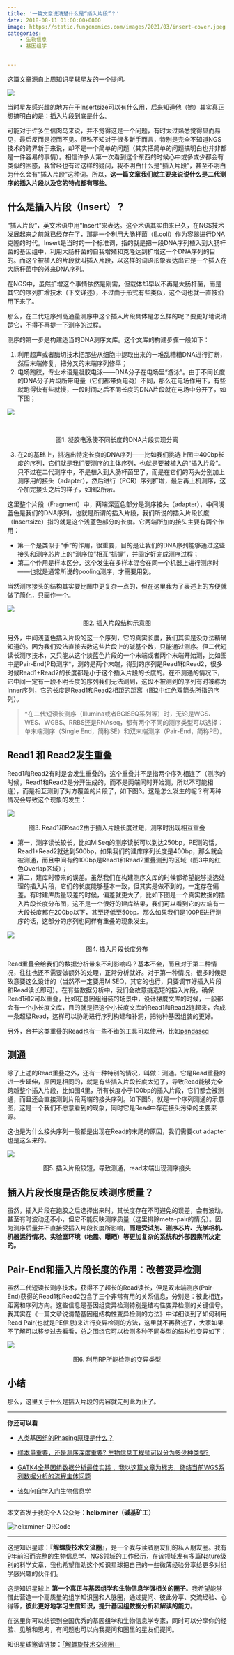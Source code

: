 ```yaml
---
title: '一篇文章说清楚什么是“插入片段”？'
date: 2018-08-11 01:00:00+0800
image: https://static.fungenomics.com/images/2021/03/insert-cover.jpeg
categories:
    - 生物信息
    - 基因组学


---
```




这篇文章源自上周知识星球星友的一个提问。﻿

![](https://static.fungenomics.com/images/2021/03/fig1.insert_question-20210327231418166.png)

当时星友感兴趣的地方在于Insertsize可以有什么用，后来知道他（她）其实真正想搞明白的是：插入片段到底是什么。

可能对于许多生信肉鸟来说，并不觉得这是一个问题，有时太过熟悉觉得显而易见，最后反而是视而不见。但殊不知对于很多新手而言，特别是完全不知道NGS技术的跨界新手来说，却不是一个简单的问题（其实把简单的问题搞明白也并非都是一件容易的事情）。相信许多人第一次看到这个东西的时候心中或多或少都会有类似的困惑，我曾经也有过这样的疑问，我不明白什么是“插入片段”，甚至不明白为什么会有“插入片段”这种词。所以，**这一篇文章我们就主要来说说什么是二代测序的插入片段以及它的特点都有哪些。**

## 什么是插入片段（Insert）？

“插入片段”，英文术语中用“Insert”来表达。这个术语其实由来已久，在NGS技术发展起来之前就已经存在了，那是一个利用大肠杆菌（E.coli）作为容器进行DNA克隆的时代。Insert是当时的一个标准词，指的就是把一段DNA序列植入到大肠杆菌的基因组中，利用大肠杆菌的自我增殖和克隆达到扩增这一个DNA序列的目的。而这个被植入的片段就叫插入片段，以这样的词语形象表达出它是一个插入在大肠杆菌中的外来DNA序列。

在NGS中，虽然扩增这个事情依然是刚需，但载体却早以不再是大肠杆菌，而是其它的序列扩增技术（下文详述），不过由于形式有些类似，这个词也就一直被沿用下来了。

那么，在二代短序列高通量测序中这个插入片段具体是怎么样的呢？要更好地说清楚它，不得不再提一下测序的过程。

测序的第一步是构建适当的DNA测序文库。这个文库的构建步骤一般如下：

1. 利用超声或者酶切技术把那些从细胞中提取出来的一堆乱糟糟DNA进行打断，然后末端修复，把分叉的末端序列修平；
2. 电场跑胶，专业术语是凝胶电泳——DNA分子在电场里“游泳”。由于不同长度的DNA分子片段所带电量（它们都带负电荷）不同，那么在电场作用下，有些就跑得快有些就慢，一段时间之后不同长度的DNA片段就在电场中分开了，如下图；

![](https://static.fungenomics.com/images/2021/03/fig1.pcr_marker-20210327231418183.png)

﻿﻿<p align="center"><a>图1. 凝胶电泳使不同长度的DNA片段实现分离</a></p>

3. 在2的基础上，挑选出特定长度的DNA序列——比如我们挑选上图中400bp长度的序列，它们就是我们要测序的主体序列，也就是要被植入的“插入片段”。只不过在二代测序中，不是植入到大肠杆菌里了，而是在它们的两头分别加上测序用的接头（adapter），然后进行（PCR）序列扩增，最后再上机测序，这个加完接头之后的样子，如图2所示。

这里整个片段（Fragment）中，两端深蓝色部分是测序接头（adapter），中间浅蓝色是我们的DNA序列，也就是所谓的插入片段，我们所说的插入片段长度（Insertsize）指的就是这个浅蓝色部分的长度。它两端所加的接头主要有两个作用：

* 第一个是类似于“手”的作用，很重要，目的是让我们的DNA序列能够通过这些接头和测序芯片上的“测序位”相互“抓握”，并固定好完成测序过程；
* 第二个作用是样本区分，这个发生在多样本混合在同一个机器上进行测序时——也就是通常所说的pooling测序，才需要用到。

当然测序接头的结构其实要比图中更复杂一点的，但在这里我为了表述上的方便就做了简化，只画作一个。

![](https://static.fungenomics.com/images/2021/03/fig2.insert-20210327231418206.png)

<p align="center"><a>图2. 插入片段结构示意图</a></p>

另外，中间浅蓝色插入片段的这一个序列，它的真实长度，我们其实是没办法精确知道的。因为我们没法直接去数这些片段上的碱基个数，只能通过测序。但二代短读长测序技术，又只能从这个淡蓝色片段的一个末端或者两个末端开始测，比如图中是Pair-End(PE)测序*，测的是两个末端，得到的序列是Read1和Read2，很多时候Read1+Read2的长度都是小于这个插入片段的长度的。在不测通的情况下，它中间一定有一段不明长度的序列我们无法测到，这段不被测到的序列有时被称为Inner序列，它的长度是Read1和Read2相距的距离（图2中红色双箭头所指的序列）。

> *在二代短读长测序（Illumina或者BGISEQ系列等）时，无论是WGS、WES、WGBS、RRBS还是RNAseq，都有两个不同的测序类型可以选择：单末端测序（Single End，简称SE）和双末端测序（Pair-End，简称PE）。

## Read1 和 Read2发生重叠

Read1和Read2有时是会发生重叠的，这个重叠并不是指两个序列相连了（测序的时候，Read1和Read2是分开生成的，而不是两端同时开始测，所以不可能相连），而是相互测到了对方覆盖的片段了，如下图3。这是怎么发生的呢？有两种情况会导致这个现象的发生：

![](https://static.fungenomics.com/images/2021/03/fig3.read_overlap-20210327231418230.png)

<p align="center"><a>图3. Read1和Read2由于插入片段长度过短，测序时出现相互重叠</a></p>

* 第一，测序读长较长，比如MiSeq的测序读长可以到达250bp，PE测的话，Read1+Read2就达到500bp，如果我们的建库序列长度是400bp，那么就会被测通，而且中间有约100bp是Read1和Read2重叠测到的区域（图3中的红色Overlap区域）；
* 第二，建库时带来的误差。虽然我们在构建测序文库的时候都希望能够挑选处理的插入片段，它们的长度能够基本一致，但其实是做不到的，一定存在偏差。有时建库质量较差的时候，偏差就更大了，比如下图是一个真实数据的插入片段长度分布图，这不是一个很好的建库结果，我们可以看到它的左端有一大段长度都在200bp以下，甚至还低至50bp。那么如果我们是100PE进行测序的话，这部分的序列也同样有重叠的现象发生。

![](https://static.fungenomics.com/images/2021/03/fig4.insert_sistribution-20210327231418301.png)

<p align="center"><a>图4. 插入片段长度分布</a></p>

Read重叠会给我们的数据分析带来不利影响吗？基本不会，而且对于第二种情况，往往也还不需要做额外的处理，正常分析就好。对于第一种情况，很多时候是故意要这么设计的（当然不一定要用MiSEQ，其它的也行，只要调节好插入片段和Read读长即可）。在有些数据分析中，我们会故意挑选短的插入片段，确保Read1和2可以重叠，比如在基因组组装的场景中，设计梯度文库的时候，一般都会有一个小长度文库，目的就是把这个小长度文库的Read1和Read2连起来，合成一条超级Read，这样可以协助进行序列构建和补洞，把物种基因组装的更好。

另外，合并这类重叠的Read也有一些不错的工具可以使用，比如[pandaseq](http://pandaseq-tutorial.readthedocs.io/en/latest/tutorial/) 

## 测通

除了上述的Read重叠之外，还有一种特别的情况，叫做：测通。它是Read重叠的进一步延伸，原因是相同的，就是有些插入片段长度太短了，导致Read能够完全跨越整个插入片段，比如图4里，所有长度小于100bp的插入片段，它们都会被测通，而且还会直接测到片段两端的接头序列。如下图5，就是一个序列测通的示意图，这是一个我们不愿意看到的现象，同时它是Read中存在接头污染的主要来源。

这也是为什么接头序列一般都是出现在Read的末尾的原因，我们需要cut adapter也是这么来的。

![](https://static.fungenomics.com/images/2021/03/fig5.read_through-20210327231418316.png)

<p align="center"><a>图5. 插入片段较短，导致测通，read末端出现测序接头</a></p>

## 插入片段长度是否能反映测序质量？

虽然，插入片段在跑胶之后选择出来时，其长度存在不可避免的误差，会有波动，甚至有时波动还不小，但它不能反映测序质量（这里排除meta-pair的情况）。因为测序质量并不直接受插入片段长度所影响，**而是受试剂、测序芯片、光学相机、机器运行情况、实验室环境（地震、曝晒）等更加复杂的系统和外部因素所决定的。**

## Pair-End和插入片段长度的作用：改善变异检测

虽然二代短读长测序技术，获得不了超长的Read读长，但是双末端测序(Pair-End)获得的Read1和Read2包含了三个非常有用的关系信息，分别是：彼此相连，距离和序列方向。这些信息是基因组变异检测特别是结构性变异检测的关键信号。我其实在《一篇文章说清楚基因组结构性变异检测的方法》中详细谈到了如何利用Read Pair(也就是PE信息)来进行变异检测的方法，这里就不再赘述了，大家如果不了解可以移步过去看看，总之围绕它可以检测多种不同类型的结构性变异如下：

![](https://static.fungenomics.com/images/2021/03/fig6.RP-detect-SVs-20210327231418377.png)

<p align="center"><a>图6. 利用RP所能检测的变异类型</a></p>

## 小结

那么，这里关于什么是插入片段的内容就先到此为止了。

***

**你还可以看**

* [人类基因组的Phasing原理是什么？](http://mp.weixin.qq.com/s?__biz=MzAxOTUxOTM0Nw==&mid=2649798506&idx=1&sn=773a7db5dfd002c53fead86625266af5&chksm=83c1d576b4b65c6057f93a00d62ea41364ccdf53429b1820442f5855a104dde68f4325376722&scene=21#wechat_redirect)

* [样本量重要，还是测序深度重要? 生物信息工程师可以分为多少种类型? ](http://mp.weixin.qq.com/s?__biz=MzAxOTUxOTM0Nw==&mid=2649798604&idx=1&sn=48a2e16c6899880fc161cd071fd76651&chksm=83c1d5d0b4b65cc68d27f58c16240a547e7180648a3965afca0917c0f59e4ad42cf62fc4ec46&scene=21#wechat_redirect)

* [GATK4全基因组数据分析最佳实践 ，我以这篇文章为标志，终结当前WGS系列数据分析的流程主体问题](http://mp.weixin.qq.com/s?__biz=MzAxOTUxOTM0Nw==&mid=2649798570&idx=1&sn=9445ed66605c8c62595458fa6b561e1d&chksm=83c1d5b6b4b65ca0e3ec97082f65dbdcb6948aaae7560353115a5aa2dbd6ed7f8e233f34c3f1&scene=21#wechat_redirect)

* [该如何自学入门生物信息学](http://mp.weixin.qq.com/s?__biz=MzAxOTUxOTM0Nw==&mid=2649798366&idx=1&sn=b545fcea7f82839fa87e9d9e472d1e72&chksm=83c1d4c2b4b65dd4843250c307969ada96c4039f4f528c034620d25b78d8beba2f9cf924bb8a&scene=21#wechat_redirect)

***

本文首发于我的个人公众号：**helixminer（碱基矿工）**

![helixminer-QRCode](https://static.fungenomics.com/images/2021/03/helixminer-mid-red-20210327231345648-20210327231418677.png)

***

这是知识星球：『**解螺旋技术交流圈**』，是一个我与读者朋友们的私人朋友圈。我有9年前沿而完整的生物信息学、NGS领域的工作经历，在该领域发有多篇Nature级别的科学文章，我也希望借助这个知识星球把自己的一些微薄经验分享给更多对组学感兴趣的伙伴们。

这是知识星球上 **第一个真正与基因组学和生物信息学强相关的圈子**。我希望能够借此营造一个高质量的组学知识圈和人脉圈，通过提问、彼此分享、交流经验、心得等，**彼此更好地学习生信知识，提升基因组数据分析和解读的能力**。

在这里你可以结识到全国优秀的基因组学和生物信息学专家，同时可以分享你的经验、见解和思考，有问题也可以向我提问和圈里的星友们提问。

知识星球邀请链接：[「解螺旋技术交流圈」](https://wx.zsxq.com/mweb/views/joingroup/join_group.html?group_id=518881585444&secret=vcdvs4rdpst7stq4wcvqmlwvogc0ssbn&user_id=28821152428221)

